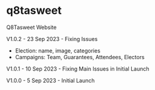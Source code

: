 # q8tasweet
Q8Tasweet Website

V1.0.2 - 23 Sep 2023 - Fixing Issues
- Election: name, image, categories
- Campaigns: Team, Guarantees, Attendees, Electors 

V1.0.1 - 10 Sep 2023 - Fixing Main Issues in Initial Launch

V1.0.0 - 5 Sep 2023 - Initial Launch
